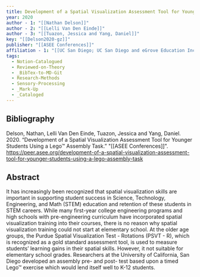 ```yaml
---
title: Development of a Spatial Visualization Assessment Tool for Younger Students Using a Lego™ Assembly Task
year: 2020
author - 1: "[[Nathan Delson]]"
author - 2: "[[Lelli Van Den Einde]]"
author - 3: "[[Tuazon, Jessica and Yang, Daniel]]"
key: "[[Delson2020-gz]]"
publisher: "[[ASEE Conferences]]"
affiliation - 1: "[[UC San Diego; UC San Diego and eGrove Education Inc.]]"
tags:
  - Notion-Catalogued
  - Reviewed-on-Theory
  - _BibTex-to-MD-Git
  - Research-Methods
  - Sensory-Processing
  - _Mark-Up
  - _Cataloged
---
```


## Bibliography
Delson, Nathan, Lelli Van Den Einde, Tuazon, Jessica and Yang, Daniel. 2020. “Development of a Spatial Visualization Assessment Tool for Younger Students Using a Lego™ Assembly Task.” "[[ASEE Conferences]]". https://peer.asee.org/development-of-a-spatial-visualization-assessment-tool-for-younger-students-using-a-lego-assembly-task

## Abstract
It has increasingly been recognized that spatial visualization skills are important in supporting student success in Science, Technology, Engineering, and Math (STEM) education and retention of these students in STEM careers. While many first-year college engineering programs and high schools with pre-engineering curriculum have incorporated spatial visualization training into their courses, there is no reason why spatial visualization training could not start at elementary school. At the older age groups, the Purdue Spatial Visualization Test -  Rotations (PSVT - R), which is recognized as a gold standard assessment tool, is used to measure students’ learning gains in their spatial skills. However, it not suitable for elementary school grades. Researchers at the University of California, San Diego developed an assembly pre- and post- test based upon a timed Lego™ exercise which would lend itself well to K-12 students.